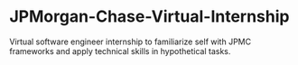 # JPMorgan-Chase-Virtual-Internship

Virtual software engineer internship to familiarize self with JPMC frameworks and apply technical skills in hypothetical tasks.
